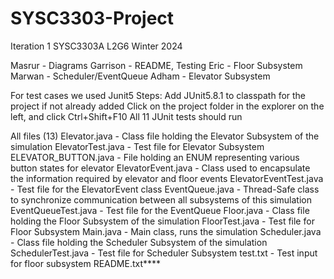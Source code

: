 # SYSC3303-Project

Iteration 1
SYSC3303A L2G6
Winter 2024

Masrur - Diagrams
Garrison - README, Testing
Eric - Floor Subsystem
Marwan - Scheduler/EventQueue
Adham - Elevator Subsystem

For test cases we used Junit5
Steps:
  Add JUnit5.8.1 to classpath for the project if not already added
  Click on the project folder in the explorer on the left, and click Ctrl+Shift+F10
  All 11 JUnit tests should run

All files (13)
    Elevator.java - Class file holding the Elevator Subsystem of the simulation
    ElevatorTest.java - Test file for Elevator Subsystem
    ELEVATOR_BUTTON.java - File holding an ENUM representing various button states for elevator
    ElevatorEvent.java - Class used to encapsulate the information required by elevator and floor events
    ElevatorEventTest.java - Test file for the ElevatorEvent class
    EventQueue.java - Thread-Safe class to synchronize communication between all subsystems of this simulation
    EventQueueTest.java - Test file for the EventQueue
    Floor.java - Class file holding the Floor Subsystem of the simulation
    FloorTest.java - Test file for Floor Subsystem
    Main.java - Main class, runs the simulation
    Scheduler.java - Class file holding the Scheduler Subsystem of the simulation
    SchedulerTest.java - Test file for Scheduler Subsystem
    test.txt - Test input for floor subsystem
    README.txt****
